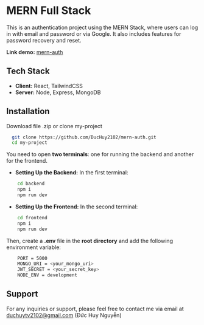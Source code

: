 
# MERN Full Stack 

This is an authentication project using the MERN Stack, where users can log in with email and password or via Google. It also includes features for password recovery and reset.

**Link demo:** [mern-auth]()



## Tech Stack

- **Client:** React, TailwindCSS
- **Server:** Node, Express, MongoDB



## Installation

Download file .zip or clone my-project

```bash
  git clone https://github.com/DucHuy2102/mern-auth.git
  cd my-project
```
You need to open **two terminals**: one for running the backend and another for the frontend.

- **Setting Up the Backend:**
In the first terminal:
```bash
    cd backend
    npm i
    npm run dev
```

- **Setting Up the Frontend:** 
In the second terminal:
```bash
    cd frontend
    npm i
    npm run dev
``` 
Then, create a **.env** file in the **root directory** and add the following environment variable:
```bash
    PORT = 5000
    MONGO_URI = <your_mongo_uri>
    JWT_SECRET = <your_secret_key>
    NODE_ENV = development
``` 
## Support

For any inquiries or support, please feel free to contact me via email at duchuytv2102@gmail.com (Đức Huy Nguyễn)

